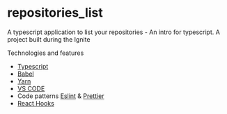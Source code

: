 # repositories_list
A typescript application to list your repositories - An intro for typescript.
A project built during the Ignite 

Technologies and features


- [Typescript](https://www.typescriptlang.org/)
- [Babel](https://babeljs.io/)
- [Yarn](https://yarnpkg.com/)
- [VS CODE](https://code.visualstudio.com/)
- Code patterns [Eslint](https://eslint.org/) & [Prettier](https://prettier.io/)
- [React Hooks](https://reactjs.org/)
